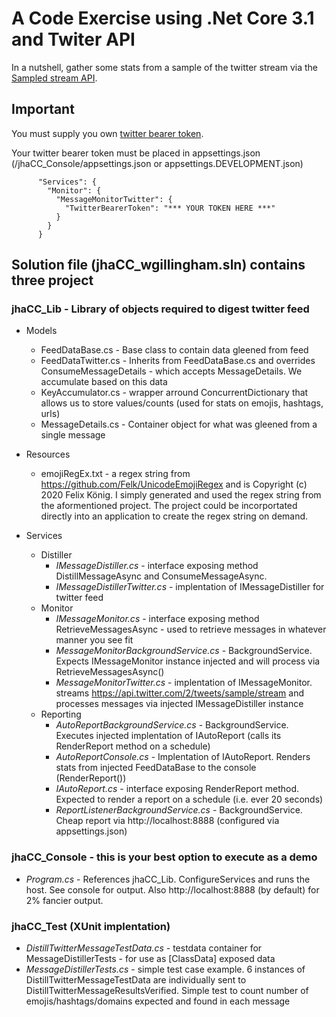 # A Code Exercise using .Net Core 3.1 and Twiter API

In a nutshell, gather some stats from a sample of the twitter stream via the [Sampled stream API](https://developer.twitter.com/en/docs/twitter-api/tweets/sampled-stream/introduction).

## Important

You must supply you own [twitter bearer token](https://developer.twitter.com/en/docs/authentication/oauth-2-0).

Your twitter bearer token must be placed in appsettings.json (/jhaCC_Console/appsettings.json or appsettings.DEVELOPMENT.json)

```
      "Services": {
        "Monitor": {
          "MessageMonitorTwitter": {
            "TwitterBearerToken": "*** YOUR TOKEN HERE ***"
          }
        }
      }
```

## Solution file (jhaCC_wgillingham.sln) contains three project

### jhaCC_Lib - Library of objects required to digest twitter feed
- Models
  - FeedDataBase.cs - Base class to contain data gleened from feed
  - FeedDataTwitter.cs - Inherits from FeedDataBase.cs and overrides ConsumeMessageDetails - which accepts MessageDetails.  We accumulate based on this data
  - KeyAccumulator.cs - wrapper arround ConcurrentDictionary that allows us to store values/counts (used for stats on emojis, hashtags, urls)
  - MessageDetails.cs - Container object for what was gleened from a single message

- Resources
  - emojiRegEx.txt - a regex string from https://github.com/Felk/UnicodeEmojiRegex and is Copyright (c) 2020 Felix König.  I simply generated and used the regex string from the aformentioned project.  The project could be incorportated directly into an application to create the regex string on demand.
- Services
  - Distiller
    - _IMessageDistiller.cs_ - interface exposing method DistillMessageAsync and ConsumeMessageAsync.
    - _IMessageDistillerTwitter.cs_ - implentation of IMessageDistiller for twitter feed
  - Monitor
    - _IMessageMonitor.cs_ - interface exposing method RetrieveMessagesAsync - used to retrieve messages in whatever manner you see fit
    - _MessageMonitorBackgroundService.cs_ - BackgroundService.  Expects IMessageMonitor instance injected and will process via RetrieveMessagesAsync()
    - _MessageMonitorTwitter.cs_ - implentation of IMessageMonitor.  streams https://api.twitter.com/2/tweets/sample/stream and processes messages via injected IMessageDistiller instance
  - Reporting
    - _AutoReportBackgroundService.cs_ - BackgroundService.  Executes injected implentation of IAutoReport (calls its RenderReport method on a schedule)
    - _AutoReportConsole.cs_ - Implentation of IAutoReport.  Renders stats from injected FeedDataBase to the console (RenderReport())
    - _IAutoReport.cs_ - interface exposing RenderReport method.  Expected to render a report on a schedule (i.e. ever 20 seconds)
    - _ReportListenerBackgroundService.cs_ - BackgroundService.  Cheap report via http://localhost:8888 (configured via appsettings.json)

### jhaCC_Console - this is your best option to execute as a demo
- _Program.cs_ - References jhaCC_Lib.  ConfigureServices and runs the host.  See console for output.  Also http://localhost:8888 (by default) for 2% fancier output.

### jhaCC_Test (XUnit implentation)
- _DistillTwitterMessageTestData.cs_ - testdata container for MessageDistillerTests - for use as [ClassData] exposed data
- _MessageDistillerTests.cs_ - simple test case example.  6 instances of DistillTwitterMessageTestData are individually sent to DistillTwitterMessageResultsVerified.  Simple test to count number of emojis/hashtags/domains expected and found in each message
